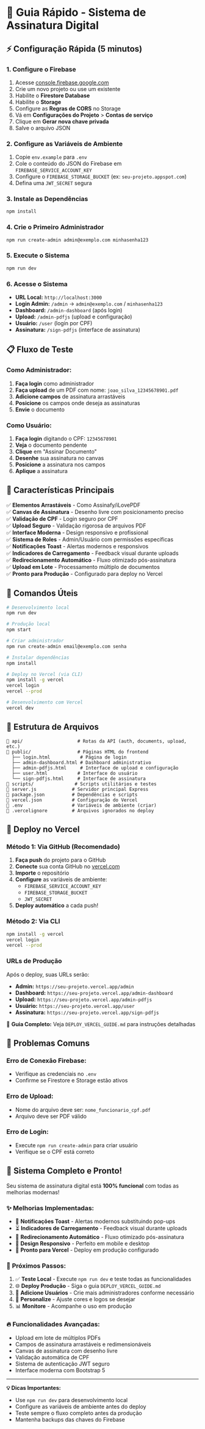 # 🚀 Guia Rápido - Sistema de Assinatura Digital

## ⚡ Configuração Rápida (5 minutos)

### 1. Configure o Firebase
1. Acesse [console.firebase.google.com](https://console.firebase.google.com)
2. Crie um novo projeto ou use um existente
3. Habilite o **Firestore Database**
4. Habilite o **Storage**
5. Configure as **Regras de CORS** no Storage
6. Vá em **Configurações do Projeto** > **Contas de serviço**
7. Clique em **Gerar nova chave privada**
8. Salve o arquivo JSON

### 2. Configure as Variáveis de Ambiente
1. Copie `env.example` para `.env`
2. Cole o conteúdo do JSON do Firebase em `FIREBASE_SERVICE_ACCOUNT_KEY`
3. Configure o `FIREBASE_STORAGE_BUCKET` (ex: `seu-projeto.appspot.com`)
4. Defina uma `JWT_SECRET` segura

### 3. Instale as Dependências
```bash
npm install
```

### 4. Crie o Primeiro Administrador
```bash
npm run create-admin admin@exemplo.com minhasenha123
```

### 5. Execute o Sistema
```bash
npm run dev
```

### 6. Acesse o Sistema
- **URL Local:** `http://localhost:3000`
- **Login Admin:** `/admin` → `admin@exemplo.com` / `minhasenha123`
- **Dashboard:** `/admin-dashboard` (após login)
- **Upload:** `/admin-pdfjs` (upload e configuração)
- **Usuário:** `/user` (login por CPF)
- **Assinatura:** `/sign-pdfjs` (interface de assinatura)

## 📋 Fluxo de Teste

### Como Administrador:
1. **Faça login** como administrador
2. **Faça upload** de um PDF com nome: `joao_silva_12345678901.pdf`
3. **Adicione campos** de assinatura arrastáveis
4. **Posicione** os campos onde deseja as assinaturas
5. **Envie** o documento

### Como Usuário:
1. **Faça login** digitando o CPF: `12345678901`
2. **Veja** o documento pendente
3. **Clique** em "Assinar Documento"
4. **Desenhe** sua assinatura no canvas
5. **Posicione** a assinatura nos campos
6. **Aplique** a assinatura

## 🎯 Características Principais

✅ **Elementos Arrastáveis** - Como Assinafy/iLovePDF  
✅ **Canvas de Assinatura** - Desenho livre com posicionamento preciso  
✅ **Validação de CPF** - Login seguro por CPF  
✅ **Upload Seguro** - Validação rigorosa de arquivos PDF  
✅ **Interface Moderna** - Design responsivo e profissional  
✅ **Sistema de Roles** - Admin/Usuário com permissões específicas  
✅ **Notificações Toast** - Alertas modernos e responsivos  
✅ **Indicadores de Carregamento** - Feedback visual durante uploads  
✅ **Redirecionamento Automático** - Fluxo otimizado pós-assinatura  
✅ **Upload em Lote** - Processamento múltiplo de documentos  
✅ **Pronto para Produção** - Configurado para deploy no Vercel  

## 🔧 Comandos Úteis

```bash
# Desenvolvimento local
npm run dev

# Produção local
npm start

# Criar administrador
npm run create-admin email@exemplo.com senha

# Instalar dependências
npm install

# Deploy no Vercel (via CLI)
npm install -g vercel
vercel login
vercel --prod

# Desenvolvimento com Vercel
vercel dev
```

## 📁 Estrutura de Arquivos

```
📁 api/                    # Rotas da API (auth, documents, upload, etc.)
📁 public/                 # Páginas HTML do frontend
  ├── login.html           # Página de login
  ├── admin-dashboard.html # Dashboard administrativo
  ├── admin-pdfjs.html     # Interface de upload e configuração
  ├── user.html           # Interface do usuário
  └── sign-pdfjs.html     # Interface de assinatura
📁 scripts/               # Scripts utilitários e testes
📄 server.js             # Servidor principal Express
📄 package.json          # Dependências e scripts
📄 vercel.json           # Configuração do Vercel
📄 .env                  # Variáveis de ambiente (criar)
📄 .vercelignore         # Arquivos ignorados no deploy
```

## 🚀 Deploy no Vercel

### Método 1: Via GitHub (Recomendado)
1. **Faça push** do projeto para o GitHub
2. **Conecte** sua conta GitHub no [vercel.com](https://vercel.com)
3. **Importe** o repositório
4. **Configure** as variáveis de ambiente:
   - `FIREBASE_SERVICE_ACCOUNT_KEY`
   - `FIREBASE_STORAGE_BUCKET`
   - `JWT_SECRET`
5. **Deploy automático** a cada push!

### Método 2: Via CLI
```bash
npm install -g vercel
vercel login
vercel --prod
```

### URLs de Produção
Após o deploy, suas URLs serão:
- **Admin:** `https://seu-projeto.vercel.app/admin`
- **Dashboard:** `https://seu-projeto.vercel.app/admin-dashboard`
- **Upload:** `https://seu-projeto.vercel.app/admin-pdfjs`
- **Usuário:** `https://seu-projeto.vercel.app/user`
- **Assinatura:** `https://seu-projeto.vercel.app/sign-pdfjs`

📖 **Guia Completo:** Veja `DEPLOY_VERCEL_GUIDE.md` para instruções detalhadas

## 🚨 Problemas Comuns

### Erro de Conexão Firebase:
- Verifique as credenciais no `.env`
- Confirme se Firestore e Storage estão ativos

### Erro de Upload:
- Nome do arquivo deve ser: `nome_funcionario_cpf.pdf`
- Arquivo deve ser PDF válido

### Erro de Login:
- Execute `npm run create-admin` para criar usuário
- Verifique se o CPF está correto

## 🎉 Sistema Completo e Pronto!

Seu sistema de assinatura digital está **100% funcional** com todas as melhorias modernas!

### ✨ **Melhorias Implementadas:**
- 🎨 **Notificações Toast** - Alertas modernos substituindo pop-ups
- ⏳ **Indicadores de Carregamento** - Feedback visual durante uploads
- 🔄 **Redirecionamento Automático** - Fluxo otimizado pós-assinatura
- 📱 **Design Responsivo** - Perfeito em mobile e desktop
- 🚀 **Pronto para Vercel** - Deploy em produção configurado

### 🎯 **Próximos Passos:**
1. ✅ **Teste Local** - Execute `npm run dev` e teste todas as funcionalidades
2. 🌐 **Deploy Produção** - Siga o guia `DEPLOY_VERCEL_GUIDE.md`
3. 👥 **Adicione Usuários** - Crie mais administradores conforme necessário
4. 🎨 **Personalize** - Ajuste cores e logos se desejar
5. 📊 **Monitore** - Acompanhe o uso em produção

### 🔥 **Funcionalidades Avançadas:**
- Upload em lote de múltiplos PDFs
- Campos de assinatura arrastáveis e redimensionáveis
- Canvas de assinatura com desenho livre
- Validação automática de CPF
- Sistema de autenticação JWT seguro
- Interface moderna com Bootstrap 5

---

**💡 Dicas Importantes:**
- Use `npm run dev` para desenvolvimento local
- Configure as variáveis de ambiente antes do deploy
- Teste sempre o fluxo completo antes da produção
- Mantenha backups das chaves do Firebase